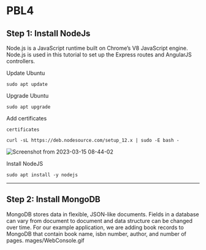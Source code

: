 # PBL4

## Step 1: Install NodeJs
Node.js is a JavaScript runtime built on Chrome’s V8 JavaScript engine. 
Node.js is used in this tutorial to set up the Express routes and AngularJS controllers.

Update Ubuntu
```
sudo apt update
```

Upgrade Ubuntu
```
sudo apt upgrade
```

Add certificates
```
certificates

curl -sL https://deb.nodesource.com/setup_12.x | sudo -E bash -
```
![Screenshot from 2023-03-15 08-44-02](https://user-images.githubusercontent.com/84657461/225240632-83aad40e-1ecb-457e-9db3-513dd3996291.png)

Install NodeJS
```
sudo apt install -y nodejs
```
---
## Step 2: Install MongoDB
MongoDB stores data in flexible, JSON-like documents. Fields in a database can vary from document to document and data structure can be changed over time. For our example application, we are adding book records to MongoDB that contain book name, isbn number, author, and number of pages.
mages/WebConsole.gif
